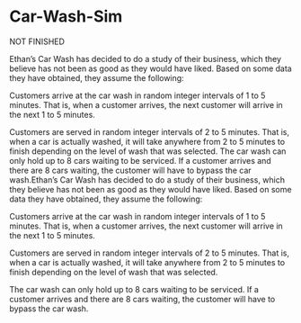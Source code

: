 # Car-Wash-Sim

NOT FINISHED

Ethan’s Car Wash has decided to do a study of their business, which they believe has not been as good as they would have liked. Based on some data they have obtained, they assume the following: 

Customers arrive at the car wash in random integer intervals of 1 to 5 minutes. That is, when a customer arrives, the next customer will arrive in the next 1 to 5 minutes.

Customers are served in random integer intervals of 2 to 5 minutes. That is, when a car is actually washed, it will take anywhere from 2 to 5 minutes to finish depending on the level of wash that was selected.
The car wash can only hold up to 8 cars waiting to be serviced.  If a customer arrives and there are 8 cars waiting, the customer will have to bypass the car wash.Ethan’s Car Wash has decided to do a study of their business, which they believe has not been as good as they would have liked. Based on some data they have obtained, they assume the following: 

Customers arrive at the car wash in random integer intervals of 1 to 5 minutes. That is, when a customer arrives, the next customer will arrive in the next 1 to 5 minutes.

Customers are served in random integer intervals of 2 to 5 minutes. That is, when a car is actually washed, it will take anywhere from 2 to 5 minutes to finish depending on the level of wash that was selected.

The car wash can only hold up to 8 cars waiting to be serviced.  If a customer arrives and there are 8 cars waiting, the customer will have to bypass the car wash.

